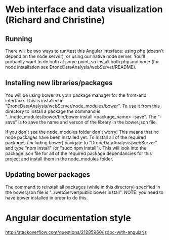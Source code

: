 # Web interface and data visualization (Richard and Christine)

## Running

There will be two ways to run/test this Angular interface: using php (doesn't depend on the node server), or using our native node server. You'll probablly want to do both at some point, so install both php and node (for node installation see DroneDataAnalysis/webServer/README). 

## Installing new libraries/packages

You will be using bower as your package manager for the front-end interface. This is installed in "DroneDataAnalysis/webServer/node_modules/bower". To use it from this directory to install a package the command is "../node_modules/bower/bin/bower install <package_name> -save". The "-save" is to save the name and verson of the library in the bower.json file.

If you don't see the node_modules folder don't worry! This means that no node packages have been installed yet. To install all of the required packages (including bower) navigate to "DroneDataAnalysis/webServer" and type "npm install" (or "sudo npm install"). This will look into the package.json file for all of the required package dependancies for this project and install them in the node_modules folder.

## Updating bower packages

The command to reinstall all packages (while in this directory) specified in the bower.json file is "../webServer/public bower install". NOTE: you need to have bower installed in order to do this.

# Angular documentation style 
http://stackoverflow.com/questions/21285960/jsdoc-with-angularjs